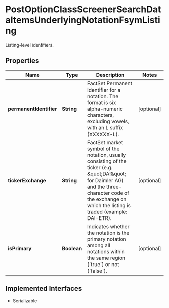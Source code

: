 

# PostOptionClassScreenerSearchDataItemsUnderlyingNotationFsymListing

Listing-level identifiers.

## Properties

Name | Type | Description | Notes
------------ | ------------- | ------------- | -------------
**permanentIdentifier** | **String** | FactSet Permanent Identifier for a notation. The format is six alpha-numeric characters, excluding vowels, with an L suffix (XXXXXX-L). |  [optional]
**tickerExchange** | **String** | FactSet market symbol of the notation, usually consisting of the ticker (e.g. \&quot;DAI\&quot; for Daimler AG) and the three-character code of the exchange on which the listing is traded (example: DAI-ETR). |  [optional]
**isPrimary** | **Boolean** | Indicates whether the notation is the primary notation among all notations within the same region (&#x60;true&#x60;) or not (&#x60;false&#x60;). |  [optional]


## Implemented Interfaces

* Serializable


